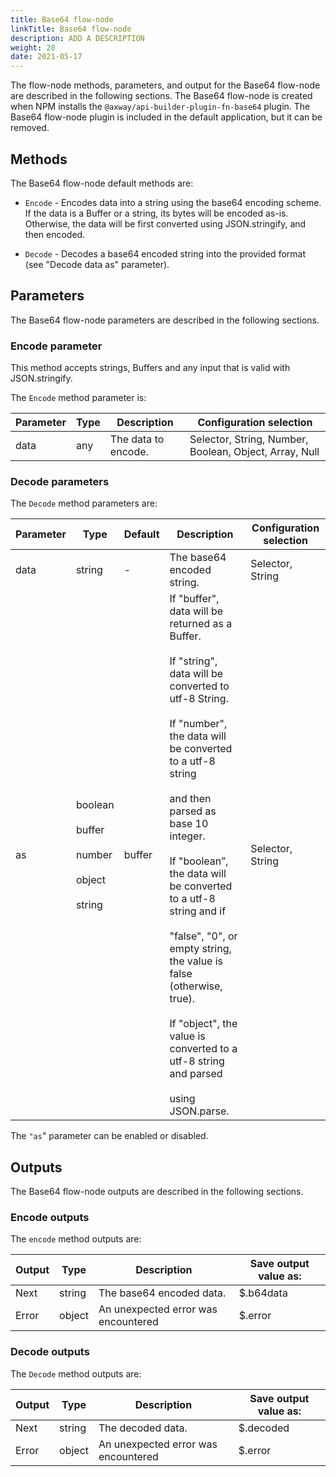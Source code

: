 ```yaml
---
title: Base64 flow-node
linkTitle: Base64 flow-node
description: ADD A DESCRIPTION
weight: 20
date: 2021-05-17
---
```


The flow-node methods, parameters, and output for the Base64 flow-node are described in the following sections. The Base64 flow-node is created when NPM installs the `@axway/api-builder-plugin-fn-base64` plugin. The Base64 flow-node plugin is included in the default application, but it can be removed.

## Methods

The Base64 flow-node default methods are:

* `Encode` - Encodes data into a string using the base64 encoding scheme. If the data is a Buffer or a string, its bytes will be encoded as-is. Otherwise, the data will be first converted using JSON.stringify, and then encoded.

* `Decode` - Decodes a base64 encoded string into the provided format (see "Decode data as" parameter).

## Parameters

The Base64 flow-node parameters are described in the following sections.

### Encode parameter

This method accepts strings, Buffers and any input that is valid with JSON.stringify.

The `Encode` method parameter is:

| Parameter | Type | Description | Configuration selection |
| --- | --- | --- | --- |
| data | any | The data to encode. | Selector, String, Number, Boolean, Object, Array, Null |

### Decode parameters

The `Decode` method parameters are:

| Parameter | Type | Default | Description | Configuration selection |
| --- | --- | --- | --- | --- |
| data | string | \- | The base64 encoded string. | Selector, String |
| as | boolean<br /><br />buffer<br /><br />number<br /><br />object<br /><br />string | buffer | If "buffer", data will be returned as a Buffer.<br /><br />If "string", data will be converted to utf-8 String.<br /><br />If "number", the data will be converted to a utf-8 string<br /><br />and then parsed as base 10 integer.<br /><br />If "boolean”, the data will be converted to a utf-8 string and if<br /><br />"false", "0", or empty string, the value is false (otherwise, true).<br /><br />If "object", the value is converted to a utf-8 string and parsed<br /><br />using JSON.parse. | Selector, String |

The `"as`" parameter can be enabled or disabled.

## Outputs

The Base64 flow-node outputs are described in the following sections.

### Encode outputs

The `encode` method outputs are:

| Output | Type | Description | Save output value as: |
| --- | --- | --- | --- |
| Next | string | The base64 encoded data. | $.b64data |
| Error | object | An unexpected error was encountered | $.error |

### Decode outputs

The `Decode` method outputs are:

| Output | Type | Description | Save output value as: |
| --- | --- | --- | --- |
| Next | string | The decoded data. | $.decoded |
| Error | object | An unexpected error was encountered | $.error |
